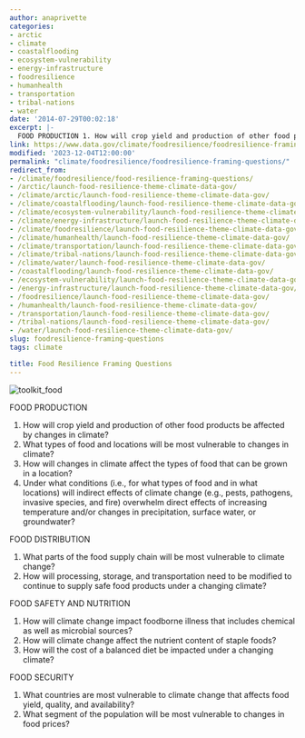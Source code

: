 ```yaml
---
author: anaprivette
categories:
- arctic
- climate
- coastalflooding
- ecosystem-vulnerability
- energy-infrastructure
- foodresilience
- humanhealth
- transportation
- tribal-nations
- water
date: '2014-07-29T00:02:18'
excerpt: |-
  FOOD PRODUCTION 1. How will crop yield and production of other food products be affected by changes in climate? 2. What types of food and locations will be most vulnerable to changes in climate? 3. How will changes in climate affect the types of food…
link: https://www.data.gov/climate/foodresilience/foodresilience-framing-questions/
modified: '2023-12-04T12:00:00'
permalink: "climate/foodresilience/foodresilience-framing-questions/"
redirect_from:
- /climate/foodresilience/food-resilience-framing-questions/
- /arctic/launch-food-resilience-theme-climate-data-gov/
- /climate/arctic/launch-food-resilience-theme-climate-data-gov/
- /climate/coastalflooding/launch-food-resilience-theme-climate-data-gov/
- /climate/ecosystem-vulnerability/launch-food-resilience-theme-climate-data-gov/
- /climate/energy-infrastructure/launch-food-resilience-theme-climate-data-gov/
- /climate/foodresilience/launch-food-resilience-theme-climate-data-gov/
- /climate/humanhealth/launch-food-resilience-theme-climate-data-gov/
- /climate/transportation/launch-food-resilience-theme-climate-data-gov/
- /climate/tribal-nations/launch-food-resilience-theme-climate-data-gov/
- /climate/water/launch-food-resilience-theme-climate-data-gov/
- /coastalflooding/launch-food-resilience-theme-climate-data-gov/
- /ecosystem-vulnerability/launch-food-resilience-theme-climate-data-gov/
- /energy-infrastructure/launch-food-resilience-theme-climate-data-gov/
- /foodresilience/launch-food-resilience-theme-climate-data-gov/
- /humanhealth/launch-food-resilience-theme-climate-data-gov/
- /transportation/launch-food-resilience-theme-climate-data-gov/
- /tribal-nations/launch-food-resilience-theme-climate-data-gov/
- /water/launch-food-resilience-theme-climate-data-gov/
slug: foodresilience-framing-questions
tags: climate

title: Food Resilience Framing Questions
---
```


![toolkit_food](https://s3-us-gov-west-1.amazonaws.com/cg-0817d6e3-93c4-4de8-8b32-da6919464e61/toolkit_food-1024x1024.png)

FOOD PRODUCTION

1. How will crop yield and production of other food products be affected by changes in climate?
2. What types of food and locations will be most vulnerable to changes in climate?
3. How will changes in climate affect the types of food that can be grown in a location?
4. Under what conditions (i.e., for what types of food and in what locations) will indirect effects of climate change (e.g., pests, pathogens, invasive species, and fire) overwhelm direct effects of increasing temperature and/or changes in precipitation, surface water, or groundwater?

FOOD DISTRIBUTION

1. What parts of the food supply chain will be most vulnerable to climate change?
2. How will processing, storage, and transportation need to be modified to continue to supply safe food products under a changing climate?

FOOD SAFETY AND NUTRITION

1. How will climate change impact foodborne illness that includes chemical as well as microbial sources?
2. How will climate change affect the nutrient content of staple foods?
3. How will the cost of a balanced diet be impacted under a changing climate?

FOOD SECURITY

1. What countries are most vulnerable to climate change that affects food yield, quality, and availability?
2. What segment of the population will be most vulnerable to changes in food prices?